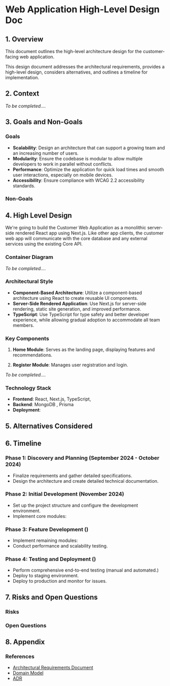 # Web Application High-Level Design Doc

## 1. Overview

This document outlines the high-level architecture design for the customer-facing web application.

This design document addresses the architectural requirements, provides a high-level design, considers alternatives, and outlines a timeline for implementation.

## 2. Context

_To be completed...._

## 3. Goals and Non-Goals

### Goals

- **Scalability**: Design an architecture that can support a growing team and an increasing number of users.
- **Modularity**: Ensure the codebase is modular to allow multiple developers to work in parallel without conflicts.
- **Performance**: Optimize the application for quick load times and smooth user interactions, especially on mobile devices.
- **Accessibility**: Ensure compliance with WCAG 2.2 accessibility standards.

### Non-Goals

## 4. High Level Design

We're going to build the Customer Web Application as a monolithic server-side rendered React app using Next.js. Like other app clients, the customer web app will communicate with the core database and any external services using the existing Core API.

### Container Diagram

_To be completed...._

### Architectural Style

- **Component-Based Architecture**: Utilize a component-based architecture using React to create reusable UI components.
- **Server-Side Rendered Application**: Use Next.js for server-side rendering, static site generation, and improved performance.
- **TypeScript**: Use TypeScript for type safety and better developer experience, while allowing gradual adoption to accommodate all team members.

### Key Components

1. **Home Module**: Serves as the landing page, displaying features and recommendations.

2. **Register Module**: Manages user registration and login.

_To be completed...._ 

### Technology Stack

- **Frontend**: React, Next.js, TypeScript,
- **Backend**: MongoDB , Prisma
- **Deployment**: 

## 5. Alternatives Considered

## 6. Timeline

### Phase 1: Discovery and Planning (September 2024 - October  2024)

- Finalize requirements and gather detailed specifications.
- Design the architecture and create detailed technical documentation.

### Phase 2: Initial Development (November 2024)

- Set up the project structure and configure the development environment.
- Implement core modules:

### Phase 3: Feature Development ()

- Implement remaining modules:
- Conduct performance and scalability testing.

### Phase 4: Testing and Deployment ()

- Perform comprehensive end-to-end testing (manual and automated.)
- Deploy to staging environment.
- Deploy to production and monitor for issues.

## 7. Risks and Open Questions

### Risks

### Open Questions

## 8. Appendix

### References

- [Architectural Requirements Document](./requirements.md)
- [Domain Model](./domain.md)
- [ADR](./adr.md)